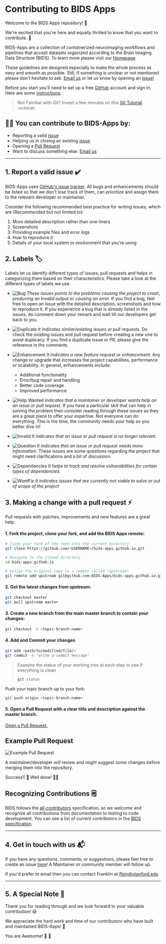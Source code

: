 # Contributing to BIDS Apps

Welcome to the BIDS Apps repository! :rocket: 

We're excited that you're here and equally thrilled to know that you want to contribute. :superhero:

BIDS-Apps are a collection of containerized neuroimaging workflows and pipelines that accept datasets organized according to the Brain Imaging Data Structure (BIDS). 
To learn more please visit our [Homepage](http://bids-apps.neuroimaging.io)

These guidelines are designed especially to make the whole process as easy and smooth as possible. Still, if something is unclear or not mentioned please don't hesitate to ask. [Email us](ffein@stanford.edu) or let us know by opening an [issue!](https://github.com/BIDS-Apps/bids-apps.github.io/issues)

Before you start you'll need to set up a free [GitHub](https://github.com/) account and sign in. Here are some [instructions](https://help.github.com/en/github/getting-started-with-github/signing-up-for-github).

> Not Familiar with Git?
> Invest a few minutes on this [Git Tutorial](https://git-scm.com/docs/gittutorial) :octocat: 

## :technologist: You can contribute to BIDS-Apps by:

- Reporting a valid [issue](https://github.com/BIDS-Apps/bids-apps.github.io/issues)
- Helping us in closing an existing [issue](https://github.com/BIDS-Apps/bids-apps.github.io/issues)
- Opening a [Pull Request](https://github.com/BIDS-Apps/bids-apps.github.io/pulls)
- Want to discuss something else: [Email us](ffein@stanford.edu)

***

## 1. Report a valid issue :heavy_check_mark: 

BIDS-Apps uses [GitHub's issue tracker](https://github.com/BIDS-Apps/bids-apps.github.io/issues). All bugs and enhancements should be listed so that we don't lose track of them, can prioritize and assign them to the relevant developer or maintainer.

Consider the following recommended best practice for writing issues, which are (Recommended but not limited to):
1. More detailed description rather than one-liners
2. Screenshots 
3. Providing example files and error logs
4. How to reproduce it
5. Details of your local system or environment that you're using

## 2. Labels :label: 

Labels let us identify different types of issues, pull requests and helps in categorizing them based on their characteristics. Please take a look at the different types of labels we use.

- ![Bug](https://img.shields.io/badge/-Bug-%23ee0701) *These issues points to the problems causing the project to crash, producing an invalid output or causing an error.*
If you find a bug, feel free to open an issue with the detailed description, screenshots and how to reproduce it.
If you experience a bug that is already listed in the issues, do comment down your remark and wait till our developers get back to you.

- ![Duplicate](https://img.shields.io/badge/-duplicate-%237E7E7E) *It indicates similar/existing issues or pull requests.* 
Do check the existing issues and pull request before creating a new one to avoid duplicacy.
If you find a duplicate issue or PR, please give the reference in the comments.

- ![Enhancement](https://img.shields.io/badge/-enhancement-%232e5783) *It indicates a new feature request or enhancement.*
Any change or upgrade that increases the project capabilities, performance or scalability.
In general, enhancements include:
    - Additional functionality
    - Error/bug repair and handling
    - Better code coverage
    - Improved performance

- ![Help Wanted](https://img.shields.io/badge/-help%20wanted-%23128a0c) *Indicates that a maintainer or developer wants help on an issue or pull request.*
If you have a particular skill that can help in solving the problem then consider reading through these issues as they are a great place to offer your expertise.
Not everyone can do everything. This is the time, the community needs your help so you better dive in!

- ![Invalid](https://img.shields.io/badge/-invalid-%239a9a9a) *It indicates that an issue or pull request is no longer relevant.*

- ![Question](https://img.shields.io/badge/-question-%23cc317c) *It indicates that an issue or pull request needs more information.*
These issues are some questions regarding the project that might need clarifications and a bit of discussion. 

- ![Dependencies](https://img.shields.io/badge/-dependencies-%230366d6) *It helps to track and resolve vulnerabilities for certain types of dependencies.*

- ![WontFix](https://img.shields.io/badge/-wontfix-lightgrey) *It indicates issues that are currently not viable to solve or out of scope of the project*

## 3. Making a change with a pull request :zap: 

Pull requests with patches, improvements and new features are a great help. 

#### 1. Fork the project, clone your fork, and add the BIDS Apps remote:

```sh
# Clone your fork of the repo into the current directory
git clone https://github.com/<USERNAME>/bids-apps.github.io.git

# Navigate to the cloned directory
cd bids-apps.github.io

# Assign the original repo to a remote called "upstream"
git remote add upstream git@github.com:BIDS-Apps/bids-apps.github.io.git 
```
#### 2. Get the latest changes from upstream:

```sh
git checkout master
git pull upstream master
```

#### 3. Create a new branch from the main master branch to contain your changes:

```sh 
git checkout -b <topic-branch-name> 
```

#### 4. Add and Commit your changes

```sh
git add <path/to/modified/file/> 
git commit -m "write a commit message"
```
> Examine the status of your working tree at each step to see if everything is clean
>```sh
> git status
> ```

Push your topic branch up to your fork:
```sh
git push origin <topic-branch-name> 
```

#### 5. Open a Pull Request with a clear title and description against the master branch.

[Open a Pull Request.](https://help.github.com/en/github/collaborating-with-issues-and-pull-requests/creating-a-pull-request)

## Example Pull Request
![Example Pull Request](https://i.imgur.com/s8yELfK.png)

A maintainer/developer will review and might suggest some changes before merging them into the repository.

Success!! :tada:  Well done! :bowing_man: 

## Recognizing Contributions 🗒️

BIDS follows the [all-contributors](https://github.com/all-contributors/all-contributors#emoji-key) specification, so we welcome and recognize all contributions from documentation to testing to code development. You can see a list of current contributors in the [BIDS specification](https://github.com/bids-standard/bids-specification/blob/master/src/99-appendices/01-contributors.md).

***

## 4. Get in touch with us :mailbox_with_mail: 

If you have any questions, comments, or suggestions, please feel free to create an issue [here](https://github.com/BIDS-Apps/bids-apps.github.io/issues)! A Maintainer or community member will follow up.

If you'd prefer to email then you can contact Franklin at ffein@stanford.edu

***

## 5. A Special Note :high_brightness:

Thank you for reading through and we look forward to your valuable contribution! :smiley:  

We appreciate the hard work and time of our contributors who have built and maintained BIDS-Apps! :raised_hands:

You are Awesome! :star2: :star_struck: 
